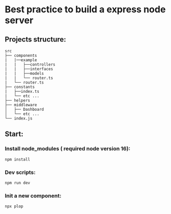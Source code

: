 # Best practice to build a express node server

## Projects structure:
```
src
├── components
|   |──example
|   |   ├──controllers
|   |   ├──interfaces
|   |   ├──models
|   |   └── router.ts
|   └── router.ts
├── constants
|   ├──index.ts
|   └── etc ...
├── helpers
├── middleware
│   ├── Dashboard
│   └── etc ...
└── index.js
```

## Start:
### Install node_modules ( required node version 16):
``` npm install ``` 
### Dev scripts:
``` npm run dev ```
### Init a new component:
``` npx plop ```